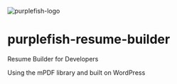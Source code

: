 ![purplefish-logo](https://user-images.githubusercontent.com/104393269/172059648-f985927d-8813-4130-a5ea-75d8d84e8361.png)

# purplefish-resume-builder
Resume Builder for Developers

Using the mPDF library and built on WordPress
